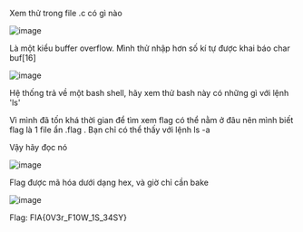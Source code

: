 Xem thử trong file .c có gì nào

![image](https://github.com/user-attachments/assets/6ac6d547-5d0c-4db0-a235-55df34f46ebc)

Là một kiểu buffer overflow. Mình thử nhập hơn số kí tự được khai báo char buf[16]

![image](https://github.com/user-attachments/assets/90813f5c-ecda-4678-9a82-8cb573b3eaa2)

Hệ thống trả về một bash shell, hãy xem thử bash này có những gì với lệnh 'ls'

Vì mình đã tốn khá thời gian để tìm xem flag có thể nằm ở đâu nên mình biết flag là 1 file ẩn .flag . Bạn chỉ có thể thấy với lệnh ls -a

Vậy hãy đọc nó

![image](https://github.com/user-attachments/assets/3241c1a2-3d4c-4097-a591-cdead0a121f7)

Flag được mã hóa dưới dạng hex, và giờ chỉ cần bake

![image](https://github.com/user-attachments/assets/e4f387fa-2a70-4daf-9641-e04a363566d1)

Flag: FIA{0V3r_F10W_1S_34SY}
